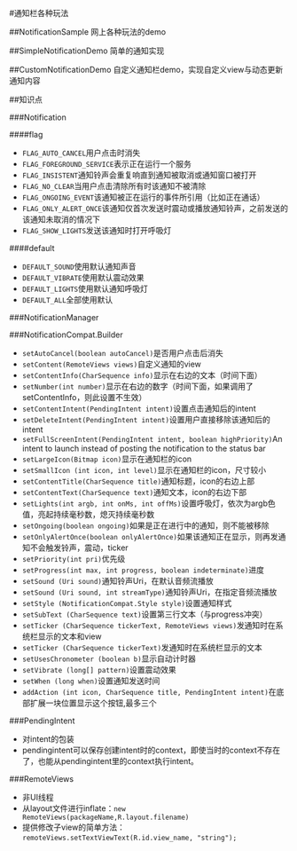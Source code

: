 #通知栏各种玩法

##NotificationSample
网上各种玩法的demo

##SimpleNotificationDemo
简单的通知实现

##CustomNotificationDemo
自定义通知栏demo，实现自定义view与动态更新通知内容

##知识点

###Notification

####flag
- `FLAG_AUTO_CANCEL`用户点击时消失
- `FLAG_FOREGROUND_SERVICE`表示正在运行一个服务
- `FLAG_INSISTENT`通知铃声会重复响直到通知被取消或通知窗口被打开
- `FLAG_NO_CLEAR`当用户点击清除所有时该通知不被清除
- `FLAG_ONGOING_EVENT`该通知被正在运行的事件所引用（比如正在通话）
- `FLAG_ONLY_ALERT_ONCE`该通知仅首次发送时震动或播放通知铃声，之前发送的该通知未取消的情况下
- `FLAG_SHOW_LIGHTS`发送该通知时打开呼吸灯

####default
- `DEFAULT_SOUND`使用默认通知声音
- `DEFAULT_VIBRATE`使用默认震动效果
- `DEFAULT_LIGHTS`使用默认通知呼吸灯
- `DEFAULT_ALL`全部使用默认


###NotificationManager

###NotificationCompat.Builder
- `setAutoCancel(boolean autoCancel)`是否用户点击后消失
- `setContent(RemoteViews views)`自定义通知的view
- `setContentInfo(CharSequence info)`显示在右边的文本（时间下面）
- `setNumber(int number)`显示在右边的数字（时间下面，如果调用了setContentInfo，则此设置不生效）
- `setContentIntent(PendingIntent intent)`设置点击通知后的intent
- `setDeleteIntent(PendingIntent intent)`设置用户直接移除该通知后的intent
- `setFullScreenIntent(PendingIntent intent, boolean highPriority)`An intent to launch instead of posting the notification to the status bar
- `setLargeIcon(Bitmap icon)`显示在通知栏的icon
- `setSmallIcon (int icon, int level)`显示在通知栏的icon，尺寸较小
- `setContentTitle(CharSequence title)`通知标题，icon的右边上部
- `setContentText(CharSequence text)`通知文本，icon的右边下部
- `setLights(int argb, int onMs, int offMs)`设置呼吸灯，依次为argb色值，亮起持续毫秒数，熄灭持续毫秒数
- `setOngoing(boolean ongoing)`如果是正在进行中的通知，则不能被移除
- `setOnlyAlertOnce(boolean onlyAlertOnce)`如果该通知正在显示，则再发通知不会触发铃声，震动，ticker
- `setPriority(int pri)`优先级
- `setProgress(int max, int progress, boolean indeterminate)`进度
- `setSound (Uri sound)`通知铃声Uri，在默认音频流播放
- `setSound (Uri sound, int streamType)`通知铃声Uri，在指定音频流播放
- `setStyle (NotificationCompat.Style style)`设置通知样式
- `setSubText (CharSequence text)`设置第三行文本（与progress冲突）
- `setTicker (CharSequence tickerText, RemoteViews views)`发通知时在系统栏显示的文本和view
- `setTicker (CharSequence tickerText)`发通知时在系统栏显示的文本
- `setUsesChronometer (boolean b)`显示自动计时器
- `setVibrate (long[] pattern)`设置震动效果
- `setWhen (long when)`设置通知发送时间
- `addAction (int icon, CharSequence title, PendingIntent intent)`在底部扩展一块位置显示这个按钮,最多三个

###PendingIntent
- 对intent的包装
- pendingintent可以保存创建intent时的context，即使当时的context不存在了，也能从pendingintent里的context执行intent。

###RemoteViews
- 非UI线程
- 从layout文件进行inflate：`new RemoteViews(packageName,R.layout.filename)`
- 提供修改子view的简单方法：`remoteViews.setTextViewText(R.id.view_name, "string");`